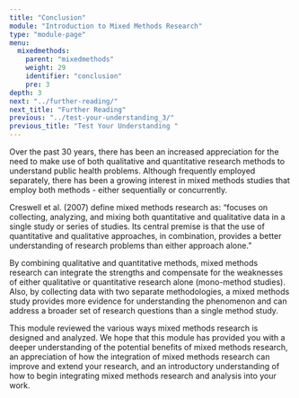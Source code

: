 ```yaml
---
title: "Conclusion"
module: "Introduction to Mixed Methods Research"
type: "module-page"
menu:
  mixedmethods:
    parent: "mixedmethods"
    weight: 29
    identifier: "conclusion"
    pre: 3
depth: 3
next: "../further-reading/"
next_title: "Further Reading"
previous: "../test-your-understanding_3/"
previous_title: "Test Your Understanding "
---
```


Over the past 30 years, there has been an increased appreciation for the need to make use of both qualitative and quantitative research methods to understand public health problems. Although frequently employed separately, there has been a growing interest in mixed methods studies that employ both methods - either sequentially or concurrently.

Creswell et al. (2007) define mixed methods research as: “focuses on collecting, analyzing, and mixing both quantitative and qualitative data in a single study or series of studies. Its central premise is that the use of quantitative and qualitative approaches, in combination, provides a better understanding of research problems than either approach alone.”

By combining qualitative and quantitative methods, mixed methods research can integrate the strengths and compensate for the weaknesses of either qualitative or quantitative research alone (mono-method studies). Also, by collecting data with two separate methodologies, a mixed methods study provides more evidence for understanding the phenomenon and can address a broader set of research questions than a single method study.

This module reviewed the various ways mixed methods research is designed and analyzed. We hope that this module has provided you with a deeper understanding of the potential benefits of mixed methods research, an appreciation of how the integration of mixed methods research can improve and extend your research, and an introductory understanding of how to begin integrating mixed methods research and analysis into your work.
